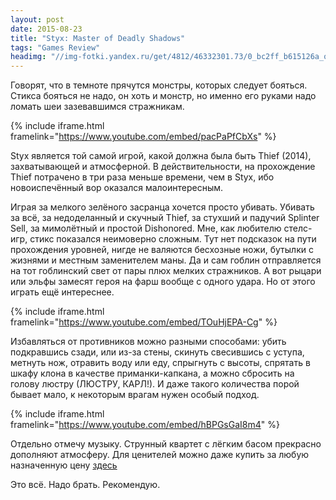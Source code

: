 ```yaml
---
layout: post
date: 2015-08-23
title: "Styx: Master of Deadly Shadows"
tags: "Games Review"
headimg: "//img-fotki.yandex.ru/get/4812/46332301.73/0_bc2ff_b615126a_orig.jpg"
---
```

Говорят, что в темноте прячутся монстры, которых следует бояться. Стикса бояться не надо, он хоть и монстр, но именно его руками надо ломать шеи зазевавшимся стражникам.

{% include iframe.html framelink="https://www.youtube.com/embed/pacPaPfCbXs" %}

Styx является той самой игрой, какой должна была быть Thief (2014), захватывающей и атмосферной. В действительности, на прохождение Thief потрачено в три раза меньше времени, чем в Styx, ибо новоиспечённый вор оказался малоинтересным.

Играя за мелкого зелёного засранца хочется просто убивать. Убивать за всё, за недоделанный и скучный Thief, за стухший и падучий Splinter Sell, за мимолётный и простой Dishonored. Мне, как любителю стелс-игр, стикс показался неимоверно сложным. Тут нет подсказок на пути прохождения уровней, нигде не валяются бесхозные ножи, бутылки с жизнями и местным заменителем маны. Да и сам гоблин отправляется на тот гоблинский свет от пары плюх мелких стражников. А вот рыцари или эльфы замесят героя на фарш вообще с одного удара. Но от этого играть ещё интереснее.

{% include iframe.html framelink="https://www.youtube.com/embed/TOuHjEPA-Cg" %}

Избавляться от противников можно разными способами: убить подкравшись сзади, или из-за стены, скинуть свесившись с уступа, метнуть нож, отравить воду или еду, спрыгнуть с высоты, спрятать в шкафу клона в качестве приманки-капкана, а можно сбросить на голову люстру (ЛЮСТРУ, КАРЛ!). И даже такого количества порой бывает мало, к некоторым врагам нужен особый подход.

{% include iframe.html framelink="https://www.youtube.com/embed/hBPGsGaI8m4" %}

Отдельно отмечу музыку. Струнный квартет с лёгким басом прекрасно дополняют атмосферу. Для ценителей можно даже купить за любую назначенную цену [здесь](https://gameaudiofactory.bandcamp.com/album/styx-master-of-shadows-soundtrack)

Это всё. Надо брать. Рекомендую.
